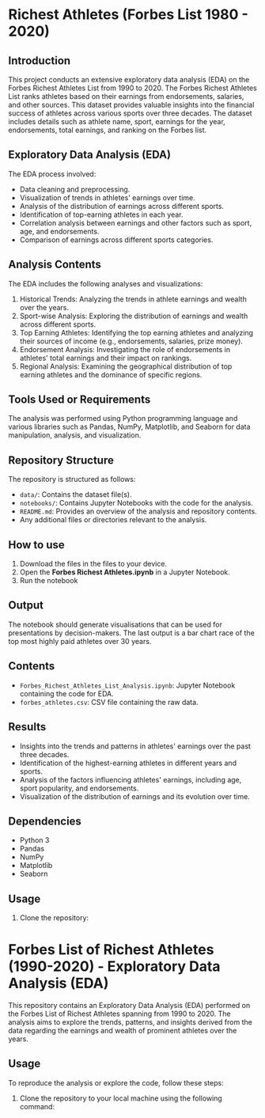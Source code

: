 # Richest Athletes (Forbes List 1980 - 2020)
  
## Introduction

This project conducts an extensive exploratory data analysis (EDA) on the Forbes Richest Athletes List from 1990 to 2020.
The Forbes Richest Athletes List ranks athletes based on their earnings from endorsements, salaries, and other sources. This dataset provides valuable insights into the financial success of athletes across various sports over three decades.
The dataset includes details such as athlete name, sport, earnings for the year, endorsements, total earnings, and ranking on the Forbes list.

## Exploratory Data Analysis (EDA)

The EDA process involved:

- Data cleaning and preprocessing.
- Visualization of trends in athletes' earnings over time.
- Analysis of the distribution of earnings across different sports.
- Identification of top-earning athletes in each year.
- Correlation analysis between earnings and other factors such as sport, age, and endorsements.
- Comparison of earnings across different sports categories.

## Analysis Contents

The EDA includes the following analyses and visualizations:

1. Historical Trends: Analyzing the trends in athlete earnings and wealth over the years.
2. Sport-wise Analysis: Exploring the distribution of earnings and wealth across different sports.
3. Top Earning Athletes: Identifying the top earning athletes and analyzing their sources of income (e.g., endorsements, salaries, prize money).
4. Endorsement Analysis: Investigating the role of endorsements in athletes' total earnings and their impact on rankings.
5. Regional Analysis: Examining the geographical distribution of top earning athletes and the dominance of specific regions.

## Tools Used or Requirements

The analysis was performed using Python programming language and various libraries such as Pandas, NumPy, Matplotlib, and Seaborn for data manipulation, analysis, and visualization.

## Repository Structure

The repository is structured as follows:

- `data/`: Contains the dataset file(s).
- `notebooks/`: Contains Jupyter Notebooks with the code for the analysis.
- `README.md`: Provides an overview of the analysis and repository contents.
- Any additional files or directories relevant to the analysis.

## How to use

1. Download the files in the files to your device.
2. Open the **Forbes Richest Athletes.ipynb** in a Jupyter Notebook.
3. Run the notebook

## Output

The notebook should generate visualisations that can be used for presentations by decision-makers. The last output is a bar chart race of the top most highly paid athletes over 30 years.



## Contents

- `Forbes_Richest_Athletes_List_Analysis.ipynb`: Jupyter Notebook containing the code for EDA.
- `forbes_athletes.csv`: CSV file containing the raw data.



## Results

- Insights into the trends and patterns in athletes' earnings over the past three decades.
- Identification of the highest-earning athletes in different years and sports.
- Analysis of the factors influencing athletes' earnings, including age, sport popularity, and endorsements.
- Visualization of the distribution of earnings and its evolution over time.

## Dependencies

- Python 3
- Pandas
- NumPy
- Matplotlib
- Seaborn

## Usage

1. Clone the repository:


# Forbes List of Richest Athletes (1990-2020) - Exploratory Data Analysis (EDA)

This repository contains an Exploratory Data Analysis (EDA) performed on the Forbes List of Richest Athletes spanning from 1990 to 2020. The analysis aims to explore the trends, patterns, and insights derived from the data regarding the earnings and wealth of prominent athletes over the years.







## Usage

To reproduce the analysis or explore the code, follow these steps:

1. Clone the repository to your local machine using the following command:

